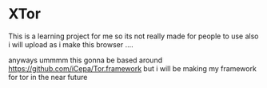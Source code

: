 # XTor
This is a learning project for me so its not really made for people to use also i will upload as i make this browser .... 


anyways
ummmm
 this gonna be based around https://github.com/iCepa/Tor.framework but i will be making my framework for tor in the near future
 
